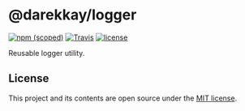 # @darekkay/logger

[![npm (scoped)](https://img.shields.io/npm/v/@darekkay/logger?style=flat-square)](https://www.npmjs.com/package/@darekkay/logger)
[![Travis](https://img.shields.io/travis/com/darekkay/darekkay-logger?style=flat-square)](https://travis-ci.com/darekkay/darekkay-logger)
[![license](https://img.shields.io/badge/license-MIT-green?style=flat-square)](https://github.com/darekkay/darekkay-logger/blob/master/LICENSE)

Reusable logger utility.

## License

This project and its contents are open source under the [MIT license](LICENSE).
